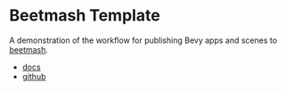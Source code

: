 # Beetmash Template

A demonstration of the workflow for publishing Bevy apps and scenes to [beetmash](https://beetmash.com).

- [docs](https://beetmash.com/docs/beetmash)
- [github](https://github.com/mrchantey/beetmash)